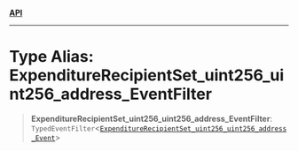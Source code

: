 [**API**](../../../README.md)

***

# Type Alias: ExpenditureRecipientSet\_uint256\_uint256\_address\_EventFilter

> **ExpenditureRecipientSet\_uint256\_uint256\_address\_EventFilter**: `TypedEventFilter`\<[`ExpenditureRecipientSet_uint256_uint256_address_Event`](ExpenditureRecipientSet_uint256_uint256_address_Event.md)\>
